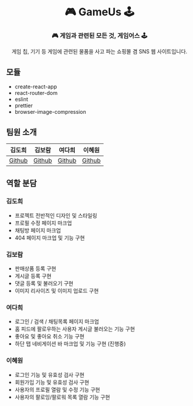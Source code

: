 <div align='center'> 
 
 # 🎮 GameUs 🕹
 ### 🎮 게임과 관련된 모든 것, 게임어스 🕹  
 게임 칩, 기기 등 게임에 관련된 물품을 사고 파는 쇼핑몰 겸 SNS 웹 사이트입니다. 
 
 </div>

## 모듈
- create-react-app
- react-router-dom
- eslint
- prettier
- browser-image-compression


## 팀원 소개


|김도희|김보람|여다희|이혜원|
|:---:|:---:|:---:|:---:|
|[Github](https://github.com/hee1231)|[Github](https://github.com/boram2445)|[Github](https://github.com/yeodahui)|[Github](https://github.com/donkeeman)|


## 역할 분담


### 김도희

- 프로젝트 전반적인 디자인 및 스타일링
- 프로필 수정 페이지 마크업
- 채팅방 페이지 마크업
- 404 페이지 마크업 및 기능 구현


### 김보람

- 판매상품 등록 구현
- 게시글 등록 구현
- 댓글 등록 및 불러오기 구현
- 이미지 리사이즈 및 이미지 업로드 구현


### 여다희

- 로그인 / 검색 / 채팅목록 페이지 마크업
- 홈 피드에 팔로우하는 사용자 게시글 불러오는 기능 구현
- 좋아요 및 좋아요 취소 기능 구현
- 하단 탭 네비게이션 바 마크업 및 기능 구현 (진행중)


### 이혜원

- 로그인 기능 및 유효성 검사 구현
- 회원가입 기능 및 유효성 검사 구현
- 사용자의 프로필 열람 및 수정 기능 구현
- 사용자의 팔로잉/팔로워 목록 열람 기능 구현
